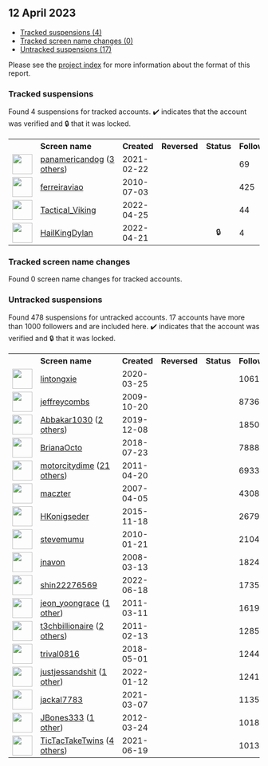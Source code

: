 ## 12 April 2023

* [Tracked suspensions (4)](#tracked-suspensions)
* [Tracked screen name changes (0)](#tracked-screen-name-changes)
* [Untracked suspensions (17)](#untracked-suspensions)

Please see the [project index](https://github.com/travisbrown/twitter-watch) for more information about the format of this report.

### Tracked suspensions

Found 4 suspensions for tracked accounts.
  ✔️ indicates that the account was verified and 🔒 that it was locked.

<table>
    <tr>
        <th></th>
        <th align="left">Screen name</th>
        <th align="left">Created</th>
        <th align="left">Reversed</th>
        <th align="left">Status</th>
        <th align="left">Followers</th>
        <th align="left">Ranking</th></tr>
    </tr>
        <tr>
            <td><a href="https://twitter.com/intent/user?user_id=1363845121662455809">
                <img src="https://pbs.twimg.com/profile_images/1528719794387787779/u7gW1O6T_normal.jpg" width="40px" height="40px" align="center"/></a>
            </td>
            <td>
                <a href="https://twitter.com/panamericandog">panamericandog</a>&nbsp;(<a href="https://api.memory.lol/v1/tw/id/1363845121662455809">3 others</a>)&nbsp;</td>
            <td>2021-02-22</td>
            <td></td>
            <td align="center"></td>
            <td>69</td>
            <td>20997</td>
        </tr>
        <tr>
            <td><a href="https://twitter.com/intent/user?user_id=162300539">
                <img src="https://pbs.twimg.com/profile_images/981173104159244289/kJmAINE2_normal.jpg" width="40px" height="40px" align="center"/></a>
            </td>
            <td>
                <a href="https://twitter.com/ferreiraviao">ferreiraviao</a></td>
            <td>2010-07-03</td>
            <td></td>
            <td align="center"></td>
            <td>425</td>
            <td>36197</td>
        </tr>
        <tr>
            <td><a href="https://twitter.com/intent/user?user_id=1518594355744890881">
                <img src="https://pbs.twimg.com/profile_images/1518595898317713409/hHOE6O4m_normal.jpg" width="40px" height="40px" align="center"/></a>
            </td>
            <td>
                <a href="https://twitter.com/TacticaI_Viking">TacticaI_Viking</a></td>
            <td>2022-04-25</td>
            <td></td>
            <td align="center"></td>
            <td>44</td>
            <td>48526</td>
        </tr>
        <tr>
            <td><a href="https://twitter.com/intent/user?user_id=1517252669861158916">
                <img src="https://pbs.twimg.com/profile_images/1517271392462557185/7HiNyLEc_normal.jpg" width="40px" height="40px" align="center"/></a>
            </td>
            <td>
                <a href="https://twitter.com/HailKingDylan">HailKingDylan</a></td>
            <td>2022-04-21</td>
            <td></td>
            <td align="center">🔒</td>
            <td>4</td>
            <td>71417</td>
        </tr></table>

### Tracked screen name changes

Found 0 screen name changes for tracked accounts.

### Untracked suspensions

Found 478 suspensions for untracked accounts.
17 accounts have more than 1000 followers and are included here.
  ✔️ indicates that the account was verified and 🔒 that it was locked.

<table>
    <tr>
        <th></th>
        <th align="left">Screen name</th>
        <th align="left">Created</th>
        <th align="left">Reversed</th>
        <th align="left">Status</th>
        <th align="left">Followers</th>
    </tr>
        <tr>
            <td><a href="https://twitter.com/intent/user?user_id=1242740514115346438">
                <img src="https://pbs.twimg.com/profile_images/1302162186983231490/gizZ9slv_normal.jpg" width="40px" height="40px" align="center"/></a>
            </td>
            <td>
                <a href="https://twitter.com/lintongxie">lintongxie</a></td>
            <td>2020-03-25</td>
            <td></td>
            <td align="center"></td>
            <td>106176</td>
        </tr>
        <tr>
            <td><a href="https://twitter.com/intent/user?user_id=83910867">
                <img src="https://pbs.twimg.com/profile_images/481818793/twitter1_normal.jpg" width="40px" height="40px" align="center"/></a>
            </td>
            <td>
                <a href="https://twitter.com/jeffreycombs">jeffreycombs</a></td>
            <td>2009-10-20</td>
            <td></td>
            <td align="center"></td>
            <td>87369</td>
        </tr>
        <tr>
            <td><a href="https://twitter.com/intent/user?user_id=1203652143124819969">
                <img src="https://pbs.twimg.com/profile_images/1590448704447827968/gl20oF1c_normal.jpg" width="40px" height="40px" align="center"/></a>
            </td>
            <td>
                <a href="https://twitter.com/Abbakar1030">Abbakar1030</a>&nbsp;(<a href="https://api.memory.lol/v1/tw/id/1203652143124819969">2 others</a>)&nbsp;</td>
            <td>2019-12-08</td>
            <td></td>
            <td align="center"></td>
            <td>18502</td>
        </tr>
        <tr>
            <td><a href="https://twitter.com/intent/user?user_id=1021400650796621824">
                <img src="https://pbs.twimg.com/profile_images/1029332175999578112/GuAiV_pa_normal.jpg" width="40px" height="40px" align="center"/></a>
            </td>
            <td>
                <a href="https://twitter.com/BrianaOcto">BrianaOcto</a></td>
            <td>2018-07-23</td>
            <td></td>
            <td align="center"></td>
            <td>7888</td>
        </tr>
        <tr>
            <td><a href="https://twitter.com/intent/user?user_id=285209508">
                <img src="https://pbs.twimg.com/profile_images/1462697350045052931/9m3ZfIwL_normal.jpg" width="40px" height="40px" align="center"/></a>
            </td>
            <td>
                <a href="https://twitter.com/motorcitydime">motorcitydime</a>&nbsp;(<a href="https://api.memory.lol/v1/tw/id/285209508">21 others</a>)&nbsp;</td>
            <td>2011-04-20</td>
            <td></td>
            <td align="center"></td>
            <td>6933</td>
        </tr>
        <tr>
            <td><a href="https://twitter.com/intent/user?user_id=3513571">
                <img src="https://pbs.twimg.com/profile_images/1593334318587383808/lLRQSeaq_normal.jpg" width="40px" height="40px" align="center"/></a>
            </td>
            <td>
                <a href="https://twitter.com/maczter">maczter</a></td>
            <td>2007-04-05</td>
            <td></td>
            <td align="center"></td>
            <td>4308</td>
        </tr>
        <tr>
            <td><a href="https://twitter.com/intent/user?user_id=4221181288">
                <img src="https://pbs.twimg.com/profile_images/1094293108773261317/b6_LFBms_normal.jpg" width="40px" height="40px" align="center"/></a>
            </td>
            <td>
                <a href="https://twitter.com/HKonigseder">HKonigseder</a></td>
            <td>2015-11-18</td>
            <td></td>
            <td align="center"></td>
            <td>2679</td>
        </tr>
        <tr>
            <td><a href="https://twitter.com/intent/user?user_id=106891682">
                <img src="https://pbs.twimg.com/profile_images/1477532937331810306/26BX1xMq_normal.jpg" width="40px" height="40px" align="center"/></a>
            </td>
            <td>
                <a href="https://twitter.com/stevemumu">stevemumu</a></td>
            <td>2010-01-21</td>
            <td></td>
            <td align="center"></td>
            <td>2104</td>
        </tr>
        <tr>
            <td><a href="https://twitter.com/intent/user?user_id=14139554">
                <img src="https://pbs.twimg.com/profile_images/1570156861965344775/jXNiF4tQ_normal.jpg" width="40px" height="40px" align="center"/></a>
            </td>
            <td>
                <a href="https://twitter.com/jnavon">jnavon</a></td>
            <td>2008-03-13</td>
            <td></td>
            <td align="center"></td>
            <td>1824</td>
        </tr>
        <tr>
            <td><a href="https://twitter.com/intent/user?user_id=1538137226345082880">
                <img src="https://pbs.twimg.com/profile_images/1583262325267902465/GyvyvfO2_normal.jpg" width="40px" height="40px" align="center"/></a>
            </td>
            <td>
                <a href="https://twitter.com/shin22276569">shin22276569</a></td>
            <td>2022-06-18</td>
            <td></td>
            <td align="center"></td>
            <td>1735</td>
        </tr>
        <tr>
            <td><a href="https://twitter.com/intent/user?user_id=264183256">
                <img src="https://pbs.twimg.com/profile_images/1397970224201170944/rNRnOVDs_normal.jpg" width="40px" height="40px" align="center"/></a>
            </td>
            <td>
                <a href="https://twitter.com/jeon_yoongrace">jeon_yoongrace</a>&nbsp;(<a href="https://api.memory.lol/v1/tw/id/264183256">1 other</a>)&nbsp;</td>
            <td>2011-03-11</td>
            <td></td>
            <td align="center"></td>
            <td>1619</td>
        </tr>
        <tr>
            <td><a href="https://twitter.com/intent/user?user_id=251394107">
                <img src="https://pbs.twimg.com/profile_images/1481150020606996481/qxEJ0Jx8_normal.jpg" width="40px" height="40px" align="center"/></a>
            </td>
            <td>
                <a href="https://twitter.com/t3chbillionaire">t3chbillionaire</a>&nbsp;(<a href="https://api.memory.lol/v1/tw/id/251394107">2 others</a>)&nbsp;</td>
            <td>2011-02-13</td>
            <td></td>
            <td align="center"></td>
            <td>1285</td>
        </tr>
        <tr>
            <td><a href="https://twitter.com/intent/user?user_id=991250724259414016">
                <img src="https://pbs.twimg.com/profile_images/1361488925315899392/FD5SAMMe_normal.jpg" width="40px" height="40px" align="center"/></a>
            </td>
            <td>
                <a href="https://twitter.com/trival0816">trival0816</a></td>
            <td>2018-05-01</td>
            <td></td>
            <td align="center"></td>
            <td>1244</td>
        </tr>
        <tr>
            <td><a href="https://twitter.com/intent/user?user_id=1481057788835110920">
                <img src="https://pbs.twimg.com/profile_images/1586190661967122433/CrS_Ge_l_normal.jpg" width="40px" height="40px" align="center"/></a>
            </td>
            <td>
                <a href="https://twitter.com/justjessandshit">justjessandshit</a>&nbsp;(<a href="https://api.memory.lol/v1/tw/id/1481057788835110920">1 other</a>)&nbsp;</td>
            <td>2022-01-12</td>
            <td></td>
            <td align="center"></td>
            <td>1241</td>
        </tr>
        <tr>
            <td><a href="https://twitter.com/intent/user?user_id=1368408087867035653">
                <img src="https://pbs.twimg.com/profile_images/1548509415837503488/d_i8cYG-_normal.jpg" width="40px" height="40px" align="center"/></a>
            </td>
            <td>
                <a href="https://twitter.com/jackal7783">jackal7783</a></td>
            <td>2021-03-07</td>
            <td></td>
            <td align="center"></td>
            <td>1135</td>
        </tr>
        <tr>
            <td><a href="https://twitter.com/intent/user?user_id=535515937">
                <img src="https://pbs.twimg.com/profile_images/1571561360911224832/8vI-9YMB_normal.jpg" width="40px" height="40px" align="center"/></a>
            </td>
            <td>
                <a href="https://twitter.com/JBones333">JBones333</a>&nbsp;(<a href="https://api.memory.lol/v1/tw/id/535515937">1 other</a>)&nbsp;</td>
            <td>2012-03-24</td>
            <td></td>
            <td align="center"></td>
            <td>1018</td>
        </tr>
        <tr>
            <td><a href="https://twitter.com/intent/user?user_id=1406356312624033797">
                <img src="https://pbs.twimg.com/profile_images/1591675337540501504/qL9xO2iI_normal.jpg" width="40px" height="40px" align="center"/></a>
            </td>
            <td>
                <a href="https://twitter.com/TicTacTakeTwins">TicTacTakeTwins</a>&nbsp;(<a href="https://api.memory.lol/v1/tw/id/1406356312624033797">4 others</a>)&nbsp;</td>
            <td>2021-06-19</td>
            <td></td>
            <td align="center"></td>
            <td>1013</td>
        </tr></table>
